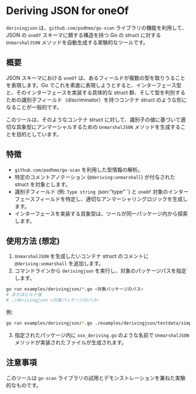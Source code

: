 # Deriving JSON for oneOf

`derivingjson` は、`github.com/podhmo/go-scan` ライブラリの機能を利用して、JSON の `oneOf` スキーマに類する構造を持つ Go の struct に対する `UnmarshalJSON` メソッドを自動生成する実験的なツールです。

## 概要

JSON スキーマにおける `oneOf` は、あるフィールドが複数の型を取りうることを表現します。Go でこれを素直に表現しようとすると、インターフェース型と、そのインターフェースを実装する具体的な struct 群、そして型を判別するための識別子フィールド（discriminator）を持つコンテナ struct のような形になることが一般的です。

このツールは、そのようなコンテナ struct に対して、識別子の値に基づいて適切な具象型にアンマーシャルするための `UnmarshalJSON` メソッドを生成することを目的としています。

## 特徴

-   `github.com/podhmo/go-scan` を利用した型情報の解析。
-   特定のコメントアノテーション (`@deriving:unmarshall`) が付与された struct を対象とします。
-   識別子フィールド (例: `Type string `json:"type"``) と `oneOf` 対象のインターフェースフィールドを特定し、適切なアンマーシャリングロジックを生成します。
-   インターフェースを実装する具象型は、ツールが同一パッケージ内から探索します。

## 使用方法 (想定)

1.  `UnmarshalJSON` を生成したいコンテナ struct のコメントに `@deriving:unmarshall` を追加します。
2.  コマンドラインから `derivingjson` を実行し、対象のパッケージパスを指定します。

   ```bash
   go run examples/derivingjson/*.go <対象パッケージのパス>
   # またはビルド後
   # ./derivingjson <対象パッケージのパス>
   ```

   例:
   ```bash
   go run examples/derivingjson/*.go ./examples/derivingjson/testdata/simple
   ```
3.  指定されたパッケージ内に `xxx_deriving.go` のような名前で `UnmarshalJSON` メソッドが実装されたファイルが生成されます。

## 注意事項

このツールは `go-scan` ライブラリの試用とデモンストレーションを兼ねた実験的なものです。
